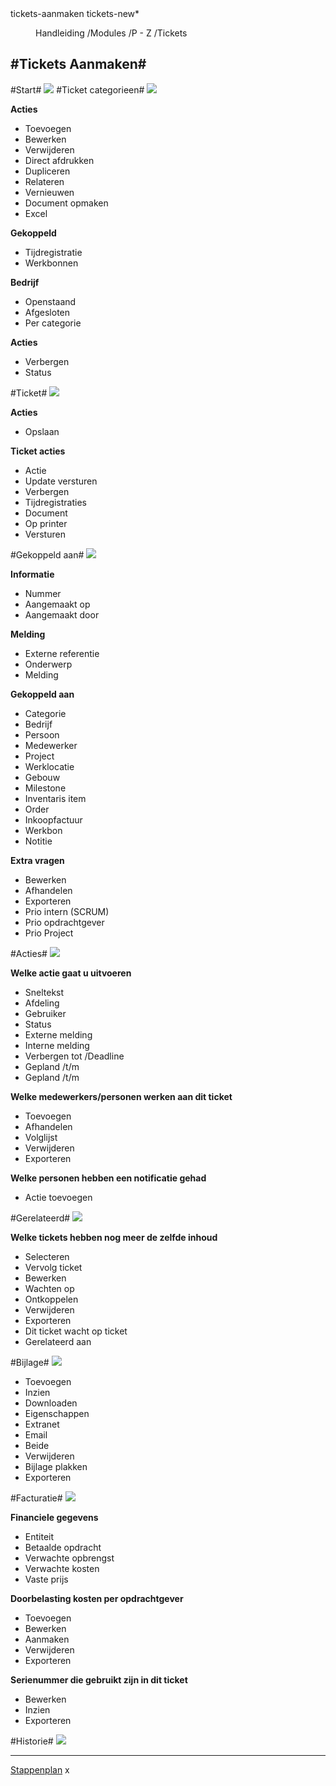 <properties>
	<page>
		<title>tickets-aanmaken</title>
		<description>tickets-aanmaken</description>
		<context>tickets-new*</context>
	</page>
	<menu>
		<position>Handleiding /Modules /P - Z /Tickets</position>
		<title>tickets Aanmaken</title>
		<sort></sort>
	</menu>
</properties>

#Tickets Aanmaken#
----------
#Start#
![](images/nieuwe-start.JPg)
#Ticket categorieen#
![](images/nieuwe-buttonbalk.jpg)

**Acties**

- Toevoegen
- Bewerken
- Verwijderen
- Direct afdrukken
- Dupliceren
- Relateren
- Vernieuwen
- Document opmaken
- Excel

**Gekoppeld**

- Tijdregistratie
- Werkbonnen

**Bedrijf**

- Openstaand
- Afgesloten
- Per categorie

**Acties**

- Verbergen
- Status

#Ticket#
![](images/nieuwe-buttonbalk2.jpg)

**Acties**

- Opslaan

**Ticket acties**

- Actie
- Update versturen
- Verbergen
- Tijdregistraties
- Document
- Op printer
- Versturen

#Gekoppeld aan#
![](images/nieuwe-gekoppeldaan.jpg)

**Informatie**

- Nummer
- Aangemaakt op
- Aangemaakt door

**Melding**

- Externe referentie
- Onderwerp
- Melding

**Gekoppeld aan**

- Categorie
- Bedrijf
- Persoon
- Medewerker
- Project
- Werklocatie
- Gebouw
- Milestone
- Inventaris item
- Order
- Inkoopfactuur
- Werkbon
- Notitie

**Extra vragen**

- Bewerken
- Afhandelen
- Exporteren
- Prio intern (SCRUM)
- Prio opdrachtgever
- Prio Project

#Acties#
![](images/nieuwe-acties.jpg)

**Welke actie gaat u uitvoeren**

- Sneltekst
- Afdeling
- Gebruiker
- Status
- Externe melding
- Interne melding
- Verbergen tot /Deadline
- Gepland /t/m
- Gepland /t/m

**Welke medewerkers/personen werken aan dit ticket**

- Toevoegen
- Afhandelen
- Volglijst
- Verwijderen
- Exporteren

**Welke personen hebben een notificatie gehad**

- Actie toevoegen

#Gerelateerd#
![](images/nieuwe-gerelateerd.jpg)

**Welke tickets hebben nog meer de zelfde inhoud**

- Selecteren
- Vervolg ticket
- Bewerken
- Wachten op
- Ontkoppelen
- Verwijderen
- Exporteren
- Dit ticket wacht op ticket
- Gerelateerd aan

#Bijlage#
![](images/nieuwe-bijlagen.jpg)

- Toevoegen
- Inzien
- Downloaden
- Eigenschappen
- Extranet
- Email
- Beide
- Verwijderen
- Bijlage plakken
- Exporteren

#Facturatie#
![](images/nieuwe-facturatie.jpg)

**Financiele gegevens**

- Entiteit
- Betaalde opdracht
- Verwachte opbrengst
- Verwachte kosten
- Vaste prijs

**Doorbelasting kosten per opdrachtgever**

- Toevoegen
- Bewerken
- Aanmaken
- Verwijderen
- Exporteren

**Serienummer die gebruikt zijn in dit ticket**

- Bewerken
- Inzien
- Exporteren

#Historie#
![](images/nieuwe-historie.jpg)

----------
[Stappenplan](http://hybridsaas.support/pages/handleiding/extra/omgeving) x
